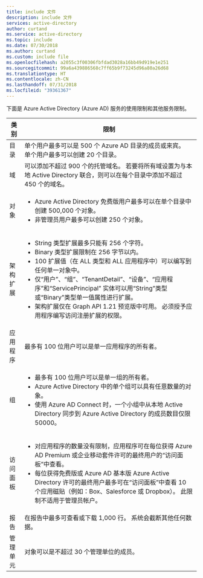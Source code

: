 ```yaml
---
title: include 文件
description: include 文件
services: active-directory
author: curtand
ms.service: active-directory
ms.topic: include
ms.date: 07/30/2018
ms.author: curtand
ms.custom: include file
ms.openlocfilehash: a2055c3f00306fbfdad3028a16bb49d919e1e251
ms.sourcegitcommit: 99a6a439886568c7ff65b9f73245d96a80a26d68
ms.translationtype: HT
ms.contentlocale: zh-CN
ms.lasthandoff: 07/31/2018
ms.locfileid: "39361367"
---
```

下面是 Azure Active Directory (Azure AD) 服务的使用限制和其他服务限制。

| 类别 | 限制 |
| --- | --- |
| 目录 | 单个用户最多可以是 500 个 Azure AD 目录的成员或来宾。<br/>单个用户最多可以创建 20 个目录。 |
| 域 | 可以添加不超过 900 个的托管域名。 若要将所有域设置为与本地 Active Directory 联合，则可以在每个目录中添加不超过 450 个的域名。 |
| 对象 |<ul><li>Azure Active Directory 免费版用户最多可以在单个目录中创建 500,000 个对象。</li><li>非管理员用户最多可以创建 250 个对象。</li></ul> |
| 架构扩展 |<ul><li>String 类型扩展最多只能有 256 个字符。 </li><li>Binary 类型扩展限制在 256 字节以内。</li><li>100 扩展值（在 ALL 类型和 ALL 应用程序中）可以编写到任何单一对象中。</li><li>仅“用户”、“组”、“TenantDetail”、“设备”、“应用程序”和“ServicePrincipal” 实体可以用“String”类型或“Binary”类型单一值属性进行扩展。</li><li>架构扩展仅在 Graph API 1.21 预览版中可用。 必须授予应用程序编写访问注册扩展的权限。</li></ul> |
| 应用程序 |最多有 100 位用户可以是单一应用程序的所有者。 |
| 组 |<ul><li>最多有 100 位用户可以是单一组的所有者。</li><li>Azure Active Directory 中的单个组可以具有任意数量的对象。</li><li>使用 Azure AD Connect 时，一个小组中从本地 Active Directory 同步到 Azure Active Directory 的成员数目仅限 50000。</li></ul> |
| 访问面板 |<ul><li>对应用程序的数量没有限制，应用程序可在每位获得 Azure AD Premium 或企业移动套件许可的最终用户的“访问面板”中查看。</li><li>每位获得免费版或 Azure AD 基本版 Azure Active Directory 许可的最终用户最多可在“访问面板”中查看 10 个应用磁贴（例如：Box、Salesforce 或 Dropbox）。 此限制不适用于管理员帐户。</li></ul> |
| 报告 | 在报告中最多可查看或下载 1,000 行。 系统会截断其他任何数据。 |
| 管理单元 | 对象可以是不超过 30 个管理单位的成员。 |
